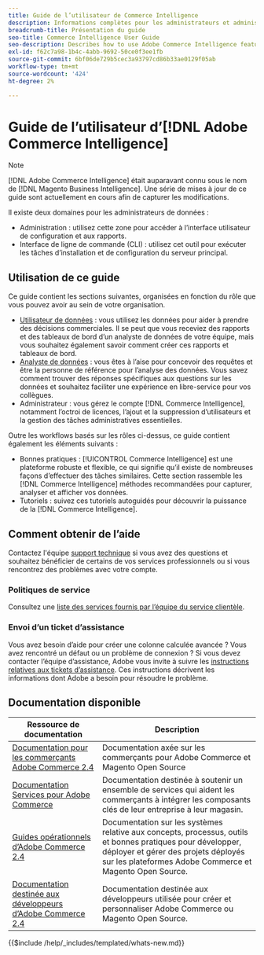 ```yaml
---
title: Guide de l’utilisateur de Commerce Intelligence
description: Informations complètes pour les administrateurs et administratrices de données Commerce Intelligence.
breadcrumb-title: Présentation du guide
seo-title: Commerce Intelligence User Guide
seo-description: Describes how to use Adobe Commerce Intelligence features used to gain insights from Adobe Commerce or Magento Open Source data, along with other third-party data sources.
exl-id: f62c7a98-1b4c-4abb-9692-50ce0f3ee1fb
source-git-commit: 6bf06de729b5cec3a93797cd86b33ae0129f05ab
workflow-type: tm+mt
source-wordcount: '424'
ht-degree: 2%

---
```



# Guide de l’utilisateur d’[!DNL Adobe Commerce Intelligence]

>[!NOTE]
>
>[!DNL Adobe Commerce Intelligence] était auparavant connu sous le nom de [!DNL Magento Business Intelligence]. Une série de mises à jour de ce guide sont actuellement en cours afin de capturer les modifications.

Il existe deux domaines pour les administrateurs de données :

- Administration : utilisez cette zone pour accéder à l’interface utilisateur de configuration et aux rapports.
- Interface de ligne de commande (CLI) : utilisez cet outil pour exécuter les tâches d’installation et de configuration du serveur principal.

## Utilisation de ce guide

Ce guide contient les sections suivantes, organisées en fonction du rôle que vous pouvez avoir au sein de votre organisation.

- [Utilisateur de données](data-user.md) : vous utilisez les données pour aider à prendre des décisions commerciales. Il se peut que vous receviez des rapports et des tableaux de bord d’un analyste de données de votre équipe, mais vous souhaitez également savoir comment créer ces rapports et tableaux de bord.
- [Analyste de données](data-analyst.md) : vous êtes à l’aise pour concevoir des requêtes et être la personne de référence pour l’analyse des données. Vous savez comment trouver des réponses spécifiques aux questions sur les données et souhaitez faciliter une expérience en libre-service pour vos collègues.
- Administrateur : vous gérez le compte [!DNL Commerce Intelligence], notamment l’octroi de licences, l’ajout et la suppression d’utilisateurs et la gestion des tâches administratives essentielles.

Outre les workflows basés sur les rôles ci-dessus, ce guide contient également les éléments suivants :

- Bonnes pratiques : [!UICONTROL Commerce Intelligence] est une plateforme robuste et flexible, ce qui signifie qu’il existe de nombreuses façons d’effectuer des tâches similaires. Cette section rassemble les [!DNL Commerce Intelligence] méthodes recommandées pour capturer, analyser et afficher vos données.
- Tutoriels : suivez ces tutoriels autoguidés pour découvrir la puissance de la [!DNL Commerce Intelligence].

## Comment obtenir de l’aide

Contactez l&#39;équipe [support technique](https://experienceleague.adobe.com/docs/commerce-knowledge-base/kb/troubleshooting/miscellaneous/mbi-service-policies.html?lang=fr) si vous avez des questions et souhaitez bénéficier de certains de vos services professionnels ou si vous rencontrez des problèmes avec votre compte.

### Politiques de service

Consultez une [liste des services fournis par l’équipe du service clientèle](https://experienceleague.adobe.com/docs/commerce-knowledge-base/kb/troubleshooting/miscellaneous/mbi-service-policies.html?lang=fr).

### Envoi d’un ticket d’assistance

Vous avez besoin d’aide pour créer une colonne calculée avancée ? Vous avez rencontré un défaut ou un problème de connexion ? Si vous devez contacter l’équipe d’assistance, Adobe vous invite à suivre les [instructions relatives aux tickets d’assistance](https://experienceleague.adobe.com/docs/commerce-knowledge-base/kb/troubleshooting/miscellaneous/mbi-service-policies.html?lang=fr). Ces instructions décrivent les informations dont Adobe a besoin pour résoudre le problème.

## Documentation disponible

| Ressource de documentation | Description |
|----------------------- | ----------- |
| [Documentation pour les commerçants Adobe Commerce 2.4](https://experienceleague.adobe.com/fr/docs/commerce-admin/user-guides/home) | Documentation axée sur les commerçants pour Adobe Commerce et Magento Open Source |
| [Documentation Services pour Adobe Commerce](https://experienceleague.adobe.com/fr/docs/commerce/user-guides/home) | Documentation destinée à soutenir un ensemble de services qui aident les commerçants à intégrer les composants clés de leur entreprise à leur magasin. |
| [Guides opérationnels d’Adobe Commerce 2.4](https://experienceleague.adobe.com/fr/docs/commerce-operations/operational-guides/home) | Documentation sur les systèmes relative aux concepts, processus, outils et bonnes pratiques pour développer, déployer et gérer des projets déployés sur les plateformes Adobe Commerce et Magento Open Source. |
| [Documentation destinée aux développeurs d’Adobe Commerce 2.4](https://developer.adobe.com/commerce/) | Documentation destinée aux développeurs utilisée pour créer et personnaliser Adobe Commerce ou Magento Open Source. |

{{$include /help/_includes/templated/whats-new.md}}

<!-- Last updated from includes: 2025-09-03 15:37:01 -->
